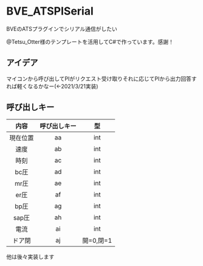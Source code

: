 # BVE_ATSPISerial

BVEのATSプラグインでシリアル通信がしたい

@Tetsu_Otter様のテンプレートを活用してC#で作っています。感謝！

## アイデア
マイコンから呼び出してPIがリクエスト受け取りそれに応じてPIから出力回答すれば軽くなるかなー(←2021/3/21実装)


## 呼び出しキー

|内容|呼び出しキー|型|
|:-:|:-:|:-:|
|現在位置|aa|int|
|速度|ab|int|
|時刻|ac|int|
|bc圧|ad|int|
|mr圧|ae|int|
|er圧|af|int|
|bp圧|ag|int|
|sap圧|ah|int|
|電流|ai|int|
|ドア閉|aj|開=0,閉=1|

他は後々実装します
